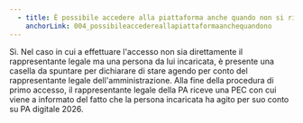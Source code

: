 ```yaml
---
  - title: È possibile accedere alla piattaforma anche quando non si ricopre il ruolo di rappresentante legale dell'amministrazione?
    anchorLink: 004_possibileaccedereallapiattaformaanchequandono
---
```


Sì. Nel caso in cui a effettuare l'accesso non sia direttamente il rappresentante legale ma una persona da lui incaricata, è presente una casella da spuntare per dichiarare di stare agendo per conto del rappresentante legale dell'amministrazione. Alla fine della procedura di primo accesso, il rappresentante legale della PA riceve una PEC con cui viene a informato del fatto che la persona incaricata ha agito per suo conto su PA digitale 2026.